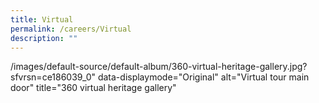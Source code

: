 ```yaml
---
title: Virtual
permalink: /careers/Virtual
description: ""
---
```

/images/default-source/default-album/360-virtual-heritage-gallery.jpg?sfvrsn=ce186039_0" data-displaymode="Original" alt="Virtual tour main door" title="360 virtual heritage gallery"

